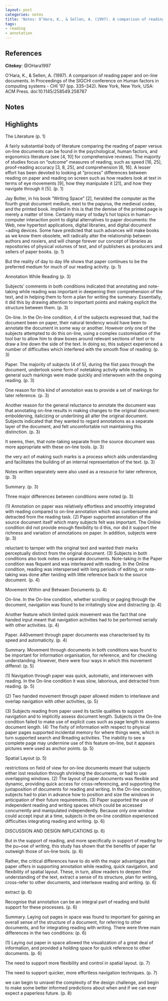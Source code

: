 ```yaml
---
layout: post
categories: notes
title: 'Notes: O’Hara, K., & Sellen, A. (1997). A comparison of reading paper and on-line documents'
tags:
- reading
- annotation
---
```


## References

**Citekey**: @OHara1997

O’Hara, K., & Sellen, A. (1997). A comparison of reading paper and on-line documents. In Proceedings of the SIGCHI conference on Human factors in computing systems - CHI ’97 (pp. 335–342). New York, New York, USA: ACM Press. doi:10.1145/258549.258787

## Notes

## Highlights


The Literature (p. 1)

A fairly substantial body of literature comparing the reading of paper versus on-line documents can be found in the psychological, human factors, and ergonomics literature (see [4, 10] for comprehensive reviews). The majority of studies focus on “outcome” measures of reading, such as speed [16, 25], proof-reading accuracy [3, 8, 25], and comprehension [6, 16]. A lesser effort has been devoted to looking at “process” differences between reading on paper and reading on screen such as how readers look at text in terms of eye movements [9], how they manipulate it [21], and how they navigate through it [5]. (p. 1)

Jay Bolter, in his book “Writing Space” [2], heralded the computer as the fourth great document medium, next to the papyrus, the medieval codex, and the printed book. Implied in this is that the demise of the printed page is merely a matter of time. Certainly many of today’s hot topics in human-computer interaction point to digital alternatives to paper documents: the Web, new hypertext applications, digital libraries, and digital document ~ading devices. Some have predicted that such advances will make books as we know them obsolete, will radically alter the relationship between authors and nxxiers, and will change forever our concept of libraries as repositories of physical volumes of text, and of publishers as producers and sellers of paper books. (p. 1)

But the reality of day to day life shows that paper continues to be the preferred medium for much of our reading activity. (p. 1)

Annotation While Reading (p. 3)

Subjects’ comments in both conditions indicated that annotating and note-taking while reading was important in deepening their comprehension of the text, and in helping them to form a plan for writing the summary. Essentially, it did this by drawing attention to important points and making explicit the structure between them. (p. 3)

On-line. In the On-line condition, 4 of the subjects expressed that, had the document been on paper, their natural tendency would have been to annotate the document in some way or another. However only one of the subjects attempted to do this on-line, using a complex customisation of the tool bar to allow him to draw boxes around relevant sections of text or to draw a line down the side of the text. In doing so, this subject experienced a number of difficulties which interfered with the smooth flow of reading: (p. 3)

Paper. The majority of subjects (4 of 5), during the fiist pass through the document, undertook some form of notetaking activity while reading. In general such markings were made quickly and interwoven with the ongoing reading. (p. 3)

One reason for this kind of annotation was to provide a set of markings for later reference. (p. 3)

Another reason for the general reluctance to annotate the document was that annotating on-line results in making changes to the original document: emboldening, italicizing or underlining all alter the original document. Subjects indicated that they wanted to regard annotations as a separate layer of the document, and felt uncomfortable not maintaining this distinction. (p. 3)

It seems, then, that note-taking separate from the source document was more appropriate with these on-line tools. (p. 3)

the very act of making such marks is a process which aids understanding and facilitates the building of an internal representation of the text. (p. 3)

Notes written separately were also used as a resource for later reference, (p. 3)

Summary. (p. 3)

Three major differences between conditions were noted (p. 3)

(1) Annotation on paper was relatively effortless and smoothly integrated with reading compared to on-line annotation which was cumbersome and detracted from the reading task. (2) Paper supported annotation of the source document itself which many subjects felt was important. The Online condition did not provide enough flexibility to d this, nor did it support the richness and variation of annotations on paper. In addition, subjects were (p. 3)

reluctant to tarnper with the original text and wanted their marks perceptually distinct from the original document. (3) Subjects in both conditions also took notes on separate documents. Note-taking in the Paper condition was fkquent and was interleaved with reading. In the Online condition, reading was interspersed with long periods of editing, or note-taking was done after twiding with little reference back to the source document. (p. 4)

Movement Within and Betwaen Documents (p. 4)

On-line. In the On-line condition, whether scrolling or paging through the document, navigation was found to be irritatingly slow and distracting (p. 4)

Another feature which limited quick movement was the fact that one handed input meant that navigation activities had to be performed serially with other activities. (p. 4)

Paper. A40vement through paper documents was characterised by its speed and automaticity. (p. 4)

Summary. Movement through documents in both conditions was found to be important for information organisation, for reference, and for checking understanding. However, there were four ways in which this movement diffenxl: (p. 5)

(1) Navigation through paper was quick, automatic, and interwoven with reading. In the On-line condition it was slow, laborious, and detracted from reading. (p. 5)

(2) Two handed movement through paper allowed midem to interleave and overlap navigation with other activities, (p. 5)

(3) Subjects reading from paper used its tactile qualities to support navigation and to implicitly assess document length. Subjects in the On-line condition failed to make use of explicit cues such as page length to assess document length. (4) The fixity of information with respect to physical paper pages supported incidental memory for where things were, which in turn supported search and Rreading activities. The inability to see a complete page may undermine use of this feature on-line, but it appears pictures were used as anchor points. (p. 5)

Spatial Layout (p. 5)

restrictions on field of view for on-line documents meant that subjects either lost resolution through shrinking the documents, or had to use overlapping windows. (2) The layout of paper documents was flexible and dynamic, providing quick access for cross-referencing, and supporting the juxtaposition of documents for reading and writing. In the On-line condition, subjects had to plan in advance how to position and size the windows in anticipation of their future requirements. (3) Paper supported the use of independent reading and writing spaces which could be accessed concurrently and manipulated independently. Because only one window could accept input at a time, subjects in the on-line condition experienced difficulties integrating reading and writing. (p. 6)

DISCUSSION AND DESIGN IMPLICATIONS (p. 6)

But in the support of reading, and more specifically in support of reading for the pu~ose of writing, this study has shown that the benefits of paper far outweigh those of on-line tools. (p. 6)

Rather, the critical differences have to do with the major advantages that paper offers in supporting annotation while reading, quick navigation, and flexibility of spatial layout. These, in turn, allow readers to deepen their understanding of the text, extract a sense of its structure, plan for writing, cross-refer to other documents, and interleave reading and writing. (p. 6)

extract (p. 6)

Recognise that annotation can be an integral part of reading and build support for these processes. (p. 6)

Summary. Laying out pages in space was found to important for gaining an overall sense of the structure of a document, for referring to other documents, and for integrating reading with writing. There were three main differences in the two conditions: (p. 6)

(1) Laying out paper in space allowed the visualization of a great deal of information, and provided a holding space for quick reference to other documents. (p. 6)

The need to support more flexibility and control in spatial layout. (p. 7)

The need to support quicker, more effortless navigation techniques. (p. 7)

we can begin to unravel the complexity of the design challenge, and begin to make some better informed predictions about when and if we can ever expect a paperless future. (p. 8)
